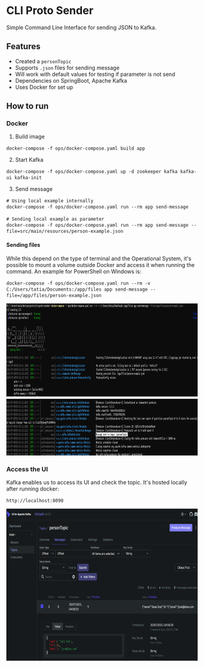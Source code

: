 # CLI Proto Sender

Simple Command Line Interface for sending JSON to Kafka.

## Features

- Created a `personTopic`
- Supports `.json` files for sending message
- Will work with default values for testing if parameter is not send
- Dependencies on SpringBoot, Apache Kafka
- Uses Docker for set up


## How to run

### Docker

1. Build image

```
docker-compose -f ops/docker-compose.yaml build app
```

2. Start Kafka

```
docker-compose -f ops/docker-compose.yaml up -d zookeeper kafka kafka-ui kafka-init
```

3. Send message

```
# Using local example internally
docker-compose -f ops/docker-compose.yaml run --rm app send-message

# Sending local example as parameter
docker-compose -f ops/docker-compose.yaml run --rm app send-message --file=src/main/resources/person-example.json
```

#### Sending files

While this depend on the type of terminal and the Operational System, it's possible to mount a volume outside Docker and access
it when running the command. An example for PowerShell on Windows is:

```
docker-compose -f ops/docker-compose.yaml run --rm -v C:/Users/tatia/Documents:/app/files app send-message --file=/app/files/person-example.json
```

<img alt="Kafka UI with message on topic person" height="400" width="700" src="src/main/resources/static/send-file.png"/>

### Access the UI

Kafka enables us to access its UI and check the topic. It's hosted locally after running docker:

```
http://localhost:8090
```

<img alt="Kafka UI with message on topic person" height="400" width="700" src="src/main/resources/static/kafka-ui.png"/>